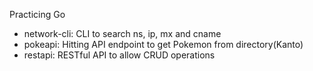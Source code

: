 Practicing Go

- network-cli: CLI to search ns, ip, mx and cname
- pokeapi: Hitting API endpoint to get Pokemon from directory(Kanto)
- restapi: RESTful API to allow CRUD operations